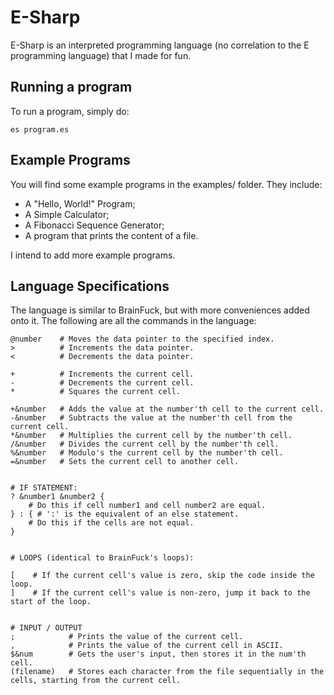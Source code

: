 # E-Sharp

E-Sharp is an interpreted programming language (no correlation to the E programming language) that I made for fun.

## Running a program

To run a program, simply do:
```
es program.es
```

## Example Programs

You will find some example programs in the examples/ folder. They include:
- A "Hello, World!" Program;
- A Simple Calculator;
- A Fibonacci Sequence Generator;
- A program that prints the content of a file.

I intend to add more example programs.

## Language Specifications

The language is similar to BrainFuck, but with more conveniences added onto it.
The following are all the commands in the language:

```
@number    # Moves the data pointer to the specified index.
>          # Increments the data pointer.
<          # Decrements the data pointer.

+          # Increments the current cell.
-          # Decrements the current cell.
*          # Squares the current cell.

+&number   # Adds the value at the number'th cell to the current cell.
-&number   # Subtracts the value at the number'th cell from the current cell.
*&number   # Multiplies the current cell by the number'th cell.
/&number   # Divides the current cell by the number'th cell.
%&number   # Modulo's the current cell by the number'th cell.
=&number   # Sets the current cell to another cell.


# IF STATEMENT:
? &number1 &number2 {
    # Do this if cell number1 and cell number2 are equal.
} : { # ':' is the equivalent of an else statement.
    # Do this if the cells are not equal.
}


# LOOPS (identical to BrainFuck's loops):

[    # If the current cell's value is zero, skip the code inside the loop.
]    # If the current cell's value is non-zero, jump it back to the start of the loop.


# INPUT / OUTPUT
;            # Prints the value of the current cell.
,            # Prints the value of the current cell in ASCII.
$&num        # Gets the user's input, then stores it in the num'th cell.
(filename)   # Stores each character from the file sequentially in the cells, starting from the current cell.
```
